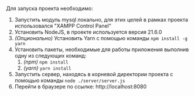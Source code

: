 Для запуска проекта необходимо:
1. Запустить модуль mysql локально, для этих целей в рамках проекта использовался "XAMPP Control Panel"
2. Установить NodeJS, в проекте используется версия 21.6.0
3. *(Опционально)* Установить Yarn с помощью команды ```npm install -g yarn```
4. Установить пакеты, необходимые для работы приложения выполнив одну из следующих команд:
   1. *(npm)* ```npm install```
   2. *(yarn)* ```yarn install```
5. Запустить сервер, находясь в корневой директории проекта с помощью команды ```node ./server/server.js```
6. Перейти в браузере по ссылке: http://localhost:8080